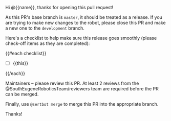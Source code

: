 Hi @{{name}}, thanks for opening this pull request!

As this PR's base branch is `master`, it should be treated as a release. If you
are trying to make new changes to the robot, please close this PR and make a new
one to the `development` branch.

Here's a checklist to help make sure this release goes smoothly (please
check-off items as they are completed):

<!-- checklist-begin -->

{{#each checklist}}
- [ ] {{this}}

{{/each}}

<!-- checklist-end -->

Maintainers – please review this PR. At least 2 reviews from the
@SouthEugeneRoboticsTeam/reviewers team are required before the PR can be
merged.

Finally, use `@sertbot merge` to merge this PR into the appropriate branch.

Thanks!

<!-- checklist -->
<!-- type-release -->
